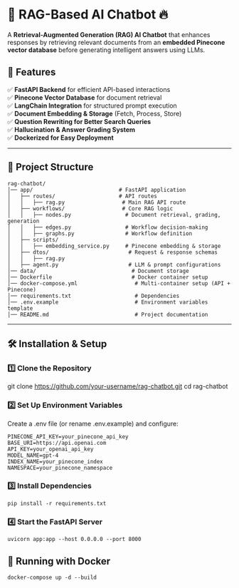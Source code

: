 # 🤖 RAG-Based AI Chatbot 🔥


A **Retrieval-Augmented Generation (RAG) AI Chatbot** that enhances responses by retrieving relevant documents from an **embedded Pinecone vector database** before generating intelligent answers using LLMs.  

## 🚀 Features  

✅ **FastAPI Backend** for efficient API-based interactions  
✅ **Pinecone Vector Database** for document retrieval  
✅ **LangChain Integration** for structured prompt execution  
✅ **Document Embedding & Storage** (Fetch, Process, Store)  
✅ **Question Rewriting for Better Search Queries**  
✅ **Hallucination & Answer Grading System**  
✅ **Dockerized for Easy Deployment**  

---

## 📂 Project Structure  

```plaintext
rag-chatbot/
│── app/                           # FastAPI application
│   ├── routes/                    # API routes
│   │   ├── rag.py                  # Main RAG API route
│   ├── workflows/                  # Core RAG logic
│   │   ├── nodes.py                 # Document retrieval, grading, generation
│   │   ├── edges.py                 # Workflow decision-making
│   │   ├── graphs.py                # Workflow definition
│   ├── scripts/
│   │   ├── embedding_service.py     # Pinecone embedding & storage
│   ├── dtos/                         # Request & response schemas
│   │   ├── rag.py
│   ├── agent.py                      # LLM & prompt configurations
│── data/                              # Document storage
│── Dockerfile                         # Docker container setup
│── docker-compose.yml                  # Multi-container setup (API + Pinecone)
│── requirements.txt                    # Dependencies
│── .env.example                        # Environment variables template
│── README.md                           # Project documentation
```

--- 

## 🛠️ Installation & Setup
### 1️⃣ Clone the Repository

git clone https://github.com/your-username/rag-chatbot.git
cd rag-chatbot

### 2️⃣ Set Up Environment Variables

Create a .env file (or rename .env.example) and configure:

```
PINECONE_API_KEY=your_pinecone_api_key
BASE_URI=https://api.openai.com
API_KEY=your_openai_api_key
MODEL_NAME=gpt-4
INDEX_NAME=your_pinecone_index
NAMESPACE=your_pinecone_namespace
```

### 3️⃣ Install Dependencies

```pip install -r requirements.txt```

### 4️⃣ Start the FastAPI Server

```uvicorn app:app --host 0.0.0.0 --port 8000```

## 🐳 Running with Docker

```docker-compose up -d --build```